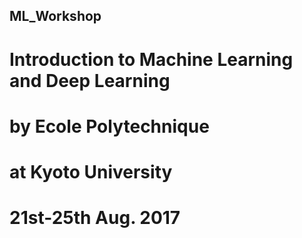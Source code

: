 ## ML_Workshop
# Introduction to Machine Learning and Deep Learning
# by Ecole Polytechnique 
# at Kyoto University
# 21st-25th Aug. 2017